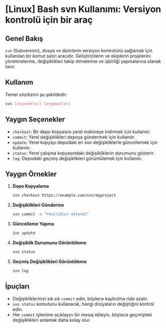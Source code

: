 # [Linux] Bash svn Kullanımı: Versiyon kontrolü için bir araç

## Genel Bakış
`svn` (Subversion), dosya ve dizinlerin versiyon kontrolünü sağlamak için kullanılan bir komut satırı aracıdır. Geliştiricilerin ve ekiplerin projelerini yönetmelerine, değişiklikleri takip etmelerine ve işbirliği yapmalarına olanak tanır.

## Kullanım
Temel sözdizimi şu şekildedir:

```bash
svn [seçenekler] [argümanlar]
```

## Yaygın Seçenekler
- `checkout`: Bir depo kopyasını yerel makineye indirmek için kullanılır.
- `commit`: Yerel değişiklikleri depoya göndermek için kullanılır.
- `update`: Yerel kopyayı depodaki en son değişikliklerle güncellemek için kullanılır.
- `status`: Yerel çalışma kopyasındaki değişikliklerin durumunu gösterir.
- `log`: Depodaki geçmiş değişiklikleri görüntülemek için kullanılır.

## Yaygın Örnekler
1. **Depo Kopyalama**
   ```bash
   svn checkout https://example.com/svn/myproject
   ```

2. **Değişiklikleri Gönderme**
   ```bash
   svn commit -m "Yenilikler eklendi"
   ```

3. **Güncelleme Yapma**
   ```bash
   svn update
   ```

4. **Değişiklik Durumunu Görüntüleme**
   ```bash
   svn status
   ```

5. **Geçmiş Değişiklikleri Görüntüleme**
   ```bash
   svn log
   ```

## İpuçları
- Değişikliklerinizi sık sık `commit` edin, böylece kaybolma riski azalır.
- `svn status` komutunu kullanarak, hangi dosyaların değiştiğini kontrol edin.
- Her `commit` işlemine açıklayıcı bir mesaj ekleyin, böylece geçmişteki değişiklikleri anlamak daha kolay olur.